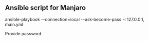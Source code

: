 ## Ansible script for Manjaro
ansible-playbook --connection=local --ask-become-pass -i 127.0.0.1, main.yml

Provide password
